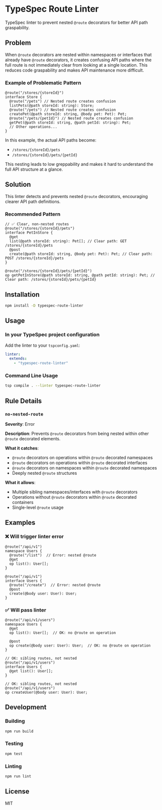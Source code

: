 # TypeSpec Route Linter

TypeSpec linter to prevent nested `@route` decorators for better API path graspability.

## Problem

When `@route` decorators are nested within namespaces or interfaces that already have `@route` decorators, it creates confusing API paths where the full route is not immediately clear from looking at a single location. This reduces code graspability and makes API maintenance more difficult.

### Example of Problematic Pattern

```typespec
@route("/stores/{storeId}")
interface Store {
  @route("/pets") // Nested route creates confusion
  listPets(@path storeId: string): Store;
  @route("/pets") // Nested route creates confusion
  createPet(@path storeId: string, @body pet: Pet): Pet;
  @route("/pets/{petId}") // Nested route creates confusion
  getPet(@path storeId: string, @path petId: string): Pet;
  // Other operations...
}
```

In this example, the actual API paths become:
- `/stores/{storeId}/pets`
- `/stores/{storeId}/pets/{petId}`

This nesting leads to low greppability and makes it hard to understand the full API structure at a glance. 

## Solution

This linter detects and prevents nested `@route` decorators, encouraging clearer API path definitions.

### Recommended Pattern

```typespec
// ✅ Clear, non-nested routes
@route("/stores/{storeId}/pets")
interface PetInStore {
  @get
  list(@path storeId: string): Pet[]; // Clear path: GET /stores/{storeId}/pets
  @post
  create(@path storeId: string, @body pet: Pet): Pet; // Clear path: POST /stores/{storeId}/pets
}

@route("/stores/{storeId}/pets/{petId}")
op getPetInStore(@path storeId: string, @path petId: string): Pet; // Clear path: /stores/{storeId}/pets/{petId}
```

## Installation

```bash
npm install -D typespec-route-linter
```

## Usage

### In your TypeSpec project configuration

Add the linter to your `tspconfig.yaml`:

```yaml
linter:
  extends:
    - "typespec-route-linter"
```

### Command Line Usage

```bash
tsp compile . --linter typespec-route-linter
```

## Rule Details

### `no-nested-route`

**Severity**: Error

**Description**: Prevents `@route` decorators from being nested within other `@route` decorated elements.

**What it catches**:
- `@route` decorators on operations within `@route` decorated namespaces
- `@route` decorators on operations within `@route` decorated interfaces
- `@route` decorators on namespaces within `@route` decorated namespaces
- Deeply nested `@route` structures

**What it allows**:
- Multiple sibling namespaces/interfaces with `@route` decorators
- Operations without `@route` decorators within `@route` decorated containers
- Single-level `@route` usage

## Examples

### ❌ Will trigger linter error

```typespec
@route("/api/v1")
namespace Users {
  @route("/list")  // Error: nested @route
  @get
  op list(): User[];
}
```

```typespec
@route("/api/v1")
interface Users {
  @route("/create")  // Error: nested @route
  @post
  create(@body user: User): User;
}
```

### ✅ Will pass linter

```typespec
@route("/api/v1/users")
namespace Users {
  @get
  op list(): User[];  // OK: no @route on operation
  
  @post
  op create(@body user: User): User;  // OK: no @route on operation
}
```

```typespec
// OK: sibling routes, not nested
@route("/api/v1/users")
interface Users {
  @get list(): User[];
}

// OK: sibling routes, not nested
@route("/api/v1/users")
op createUser(@body user: User): User;
```

## Development

### Building

```bash
npm run build
```

### Testing

```bash
npm test
```

### Linting

```bash
npm run lint
```

## License

MIT
